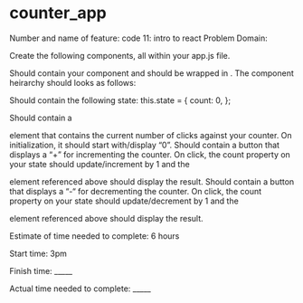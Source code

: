 # counter_app
Number and name of feature: code 11: intro to react
Problem Domain:

Create the following components, all within your app.js file.

<App>
Should contain your <Counter> component and should be wrapped in <React.Fragment>. The component heirarchy should looks as follows:

<App>
  <Counter>
<Counter>

Should contain the following state:
this.state = {
count: 0,
};

Should contain a <p> element that contains the current number of clicks against your counter. On initialization, it should start with/display “0”.
Should contain a button that displays a “+” for incrementing the counter. On click, the count property on your state should update/increment by 1 and the <p> element referenced above should display the result.
Should contain a button that displays a “-“ for decrementing the counter. On click, the count property on your state should update/decrement by 1 and the <p> element referenced above should display the result.

Estimate of time needed to complete: 6 hours

Start time: 3pm

Finish time: _____

Actual time needed to complete: _____